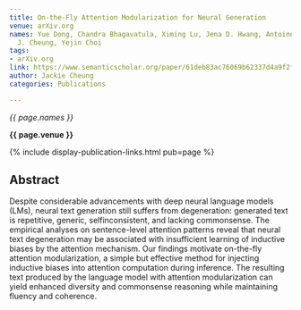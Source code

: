 ```yaml
---
title: On-the-Fly Attention Modularization for Neural Generation
venue: arXiv.org
names: Yue Dong, Chandra Bhagavatula, Ximing Lu, Jena D. Hwang, Antoine Bosselut,
  J. Cheung, Yejin Choi
tags:
- arXiv.org
link: https://www.semanticscholar.org/paper/61deb83ac76069b62337d4a9f2f28b099e5e8d1e
author: Jackie Cheung
categories: Publications

---
```


*{{ page.names }}*

**{{ page.venue }}**

{% include display-publication-links.html pub=page %}

## Abstract

Despite considerable advancements with deep neural language models (LMs), neural text generation still suffers from degeneration: generated text is repetitive, generic, selfinconsistent, and lacking commonsense. The empirical analyses on sentence-level attention patterns reveal that neural text degeneration may be associated with insufficient learning of inductive biases by the attention mechanism. Our findings motivate on-the-fly attention modularization, a simple but effective method for injecting inductive biases into attention computation during inference. The resulting text produced by the language model with attention modularization can yield enhanced diversity and commonsense reasoning while maintaining fluency and coherence.